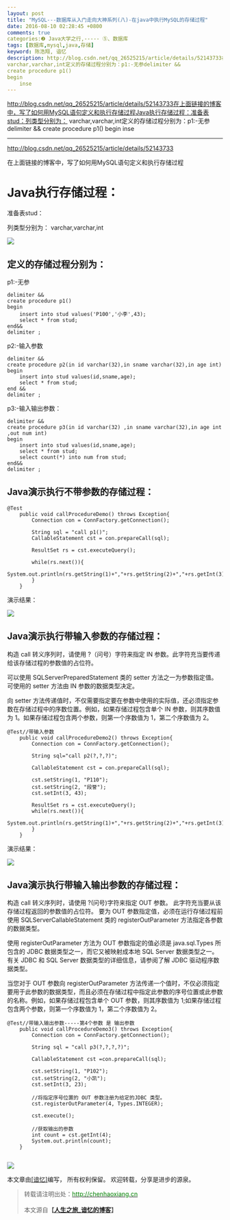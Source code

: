 ```yaml
---
layout: post
title: "MySQL---数据库从入门走向大神系列(八)-在java中执行MySQL的存储过程"
date: 2016-08-10 02:28:45 +0800
comments: true
categories:❷ Java大学之行,----- ⑤、数据库
tags: [数据库,mysql,java,存储]
keyword: 陈浩翔, 谙忆
description: http://blog.csdn.net/qq_26525215/article/details/52143733在上面链接的博客中，写了如何用MySQL语句定义和执行存储过程Java执行存储过程：准备表stud：列类型分别为： 
varchar,varchar,int定义的存储过程分别为：p1:-无参delimiter &&
create procedure p1()
begin
    inse 
---
```



http://blog.csdn.net/qq_26525215/article/details/52143733在上面链接的博客中，写了如何用MySQL语句定义和执行存储过程Java执行存储过程：准备表stud：列类型分别为： 
varchar,varchar,int定义的存储过程分别为：p1:-无参delimiter &&
create procedure p1()
begin
    inse
<!-- more -->
----------



http://blog.csdn.net/qq_26525215/article/details/52143733

在上面链接的博客中，写了如何用MySQL语句定义和执行存储过程

Java执行存储过程：
================
准备表stud：

列类型分别为：
varchar,varchar,int

![](http://img.blog.csdn.net/20160809232759205)

定义的存储过程分别为：
---------------------
p1:-无参
```
delimiter &&
create procedure p1()
begin
    insert into stud values('P100','小李',43);
    select * from stud;
end&&
delimiter ;
```
p2:-输入参数

```
delimiter &&
create procedure p2(in id varchar(32),in sname varchar(32),in age int)
begin
    insert into stud values(id,sname,age);
    select * from stud;
end &&
delimiter ;
```
p3:-输入输出参数：

```
delimiter &&
create procedure p3(in id varchar(32) ,in sname varchar(32),in age int ,out num int)
begin
    insert into stud values(id,sname,age);
    select * from stud;
    select count(*) into num from stud;
end&&
delimiter ;
```

Java演示执行不带参数的存储过程：
-----------------------------------

```
@Test
	public void callProcedureDemo() throws Exception{
		Connection con = ConnFactory.getConnection();
		
		String sql = "call p1()";
		CallableStatement cst = con.prepareCall(sql);
		
		ResultSet rs = cst.executeQuery();
		
		while(rs.next()){
			System.out.println(rs.getString(1)+","+rs.getString(2)+","+rs.getInt(3));
		}
	}
```

演示结果：

![](http://img.blog.csdn.net/20160810012502711)


Java演示执行带输入参数的存储过程：
-----------------------------------

构造 call 转义序列时，请使用 ?（问号）字符来指定 IN 参数。此字符充当要传递给该存储过程的参数值的占位符。

可以使用 SQLServerPreparedStatement 类的 setter 方法之一为参数指定值。可使用的 setter 方法由 IN 参数的数据类型决定。

向 setter 方法传递值时，不仅需要指定要在参数中使用的实际值，还必须指定参数在存储过程中的序数位置。例如，如果存储过程包含单个 IN 参数，则其序数值为 1。如果存储过程包含两个参数，则第一个序数值为 1，第二个序数值为 2。

```
@Test//带输入参数
	public void callProcedureDemo2() throws Exception{
		Connection con = ConnFactory.getConnection();
		
		String sql="call p2(?,?,?)";
		
		CallableStatement cst = con.prepareCall(sql);
		
		cst.setString(1, "P110");
		cst.setString(2, "段誉");
		cst.setInt(3, 43);
		
		ResultSet rs = cst.executeQuery();
		while(rs.next()){
			System.out.println(rs.getString(1)+","+rs.getString(2)+","+rs.getInt(3));
		}
	}
```

演示结果：

![](http://img.blog.csdn.net/20160810020514983)

Java演示执行带输入输出参数的存储过程：
-----------------------------------------

构造 call 转义序列时，请使用 ?(问号)字符来指定 OUT 参数。
此字符充当要从该存储过程返回的参数值的占位符。
要为 OUT 参数指定值，必须在运行存储过程前使用 SQLServerCallableStatement 类的 registerOutParameter 方法指定各参数的数据类型。

使用 registerOutParameter 方法为 OUT 参数指定的值必须是 java.sql.Types 所包含的 JDBC 数据类型之一，而它又被映射成本地 SQL Server 数据类型之一。有关 JDBC 和 SQL Server 数据类型的详细信息，请参阅了解 JDBC 驱动程序数据类型。

当您对于 OUT 参数向 registerOutParameter 方法传递一个值时，不仅必须指定要用于此参数的数据类型，而且必须在存储过程中指定此参数的序号位置或此参数的名称。例如，如果存储过程包含单个 OUT 参数，则其序数值为 1;如果存储过程包含两个参数，则第一个序数值为 1，第二个序数值为 2。



```
@Test//带输入输出参数-----第4个参数 是 输出参数
	public void callProcedureDemo3() throws Exception{
		Connection con = ConnFactory.getConnection();
		
		String sql = "call p3(?,?,?,?)";
		
		CallableStatement cst =con.prepareCall(sql);
		
		cst.setString(1, "P102");
		cst.setString(2, "小凯");
		cst.setInt(3, 23);
		
		//将指定序号位置的 OUT 参数注册为给定的JDBC 类型。
		cst.registerOutParameter(4, Types.INTEGER);
		
		cst.execute();
		
		//获取输出的参数
		int count = cst.getInt(4);
		System.out.println(count);
	}
	
```

![](http://img.blog.csdn.net/20160810022202084)




本文章由<a href="http://chenhaoxiang.cn/">[谙忆]</a>编写， 所有权利保留。 
欢迎转载，分享是进步的源泉。
<blockquote cite='陈浩翔'>
<p background-color='#D3D3D3'>转载请注明出处：<a href='http://chenhaoxiang.cn'><font color="green">http://chenhaoxiang.cn</font></a><br><br>
本文源自<strong>【<a href='http://chenhaoxiang.cn' target='_blank'>人生之旅_谙忆的博客</a>】</strong></p>
</blockquote>
